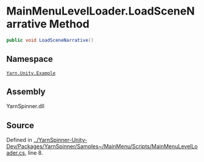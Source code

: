 # MainMenuLevelLoader.LoadSceneNarrative Method


```csharp
public void LoadSceneNarrative()
```



## Namespace
[`Yarn.Unity.Example`](/api/csharp/yarn.unity.example/README.md)

## Assembly
YarnSpinner.dll

## Source
Defined in [../YarnSpinner-Unity-Dev/Packages/YarnSpinner/Samples~/MainMenu/Scripts/MainMenuLevelLoader.cs](https://github.com/YarnSpinnerTool/YarnSpinner-Unity//blob/develop/Samples~/MainMenu/Scripts/MainMenuLevelLoader.cs#L8), line 8.
